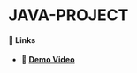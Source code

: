# JAVA-PROJECT

#### **🔗 Links**

  -  🎥  [**Demo Video**](https://drive.google.com/file/d/18XgoWvuE35FmMOMGD85K81gxnIn8kxyM/view?usp=sharing)
